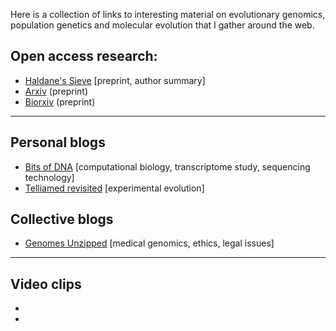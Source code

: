 Here is a collection of links to interesting material on evolutionary genomics, population genetics and molecular evolution that I gather around the web. 

## Open access research:

* [Haldane's Sieve](http://haldanessieve.org/) [preprint, author summary]
* [Arxiv](www.arxiv.org) (preprint)
* [Biorxiv](http://biorxiv.org/) (preprint)

---

## Personal blogs

* [Bits of DNA](http://liorpachter.wordpress.com/) [computational biology, transcriptome study, sequencing technology]
* [Telliamed revisited](http://telliamedrevisited.wordpress.com/) [experimental evolution]

## Collective blogs

* [Genomes Unzipped](http://www.genomesunzipped.org/) [medical genomics, ethics, legal issues]
---

## Video clips

* 
* 
